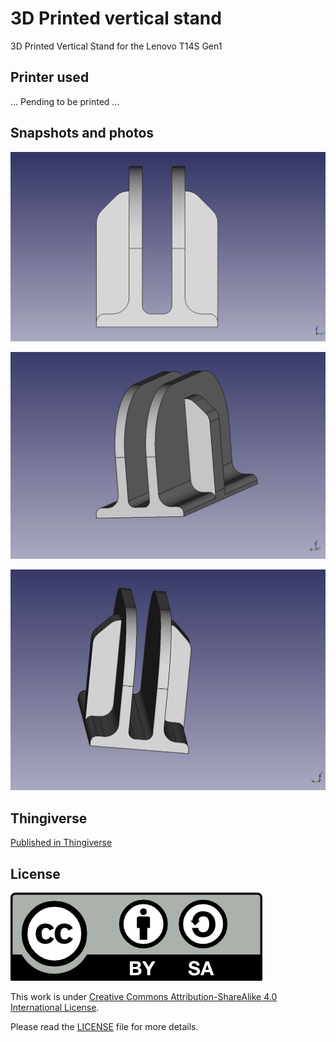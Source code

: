 # 3D Printed vertical stand

3D Printed Vertical Stand for the Lenovo T14S Gen1

## Printer used

... Pending to be printed ...

## Snapshots and photos

![Snapshot01](img/001.png)<p>
![Snapshot02](img/002.png)<p>
![Snapshot03](img/003.png)

## Thingiverse

[Published in Thingiverse](https://www.thingiverse.com/thing:5235496)

## License

<img src="./img/by-sa.png">

This work is under [Creative Commons Attribution-ShareAlike 4.0 International License](http://creativecommons.org/licenses/by-sa/4.0/).

Please read the [LICENSE](LICENSE) file for more details.
